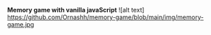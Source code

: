 <strong>Memory game with vanilla javaScript</strong>
![alt text] https://github.com/Ornashh/memory-game/blob/main/img/memory-game.jpg
